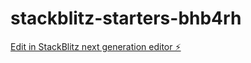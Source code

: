 # stackblitz-starters-bhb4rh

[Edit in StackBlitz next generation editor ⚡️](https://stackblitz.com/~/github.com/zhuyichengdewangzhan/stackblitz-starters-bhb4rh)